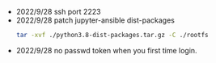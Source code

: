 - 2022/9/28 ssh port 2223  
- 2022/9/28 patch jupyter-ansible dist-packages 
    ```sh  
    tar -xvf ./python3.8-dist-packages.tar.gz -C ./rootfs
    ``` 
- 2022/9/28 no passwd token when you first time login.  
 
